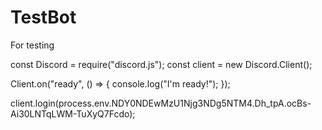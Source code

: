 # TestBot
For testing

const Discord = require("discord.js");
const client = new Discord.Client();

Client.on("ready", () => {
    console.log("I'm ready!");
});

client.login(process.env.NDY0NDEwMzU1Njg3NDg5NTM4.Dh_tpA.ocBs-Ai30LNTqLWM-TuXyQ7Fcdo);

